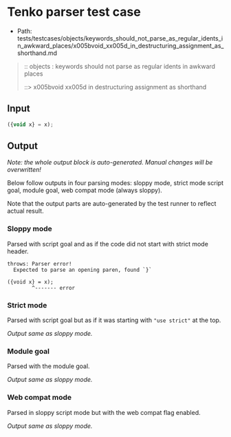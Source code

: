 # Tenko parser test case

- Path: tests/testcases/objects/keywords_should_not_parse_as_regular_idents_in_awkward_places/x005bvoid_xx005d_in_destructuring_assignment_as_shorthand.md

> :: objects : keywords should not parse as regular idents in awkward places
>
> ::> x005bvoid xx005d in destructuring assignment as shorthand

## Input

`````js
({void x} = x);
`````

## Output

_Note: the whole output block is auto-generated. Manual changes will be overwritten!_

Below follow outputs in four parsing modes: sloppy mode, strict mode script goal, module goal, web compat mode (always sloppy).

Note that the output parts are auto-generated by the test runner to reflect actual result.

### Sloppy mode

Parsed with script goal and as if the code did not start with strict mode header.

`````
throws: Parser error!
  Expected to parse an opening paren, found `}`

({void x} = x);
        ^------- error
`````

### Strict mode

Parsed with script goal but as if it was starting with `"use strict"` at the top.

_Output same as sloppy mode._

### Module goal

Parsed with the module goal.

_Output same as sloppy mode._

### Web compat mode

Parsed in sloppy script mode but with the web compat flag enabled.

_Output same as sloppy mode._

